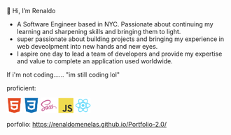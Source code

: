 👋 Hi, I’m Renaldo
- A Software Engineer based in NYC. Passionate about continuing my learning and sharpening skills and bringing them to light.
- super passionate about building projects and bringing my experience in web deveolpment into new hands and new eyes.
- I aspire one day to lead a team of developers and provide my expertise and value to complete an application used worldwide. 


If i'm not coding...... "im still coding lol"


proficient:

<img src="images/Html_logo.svg" width="7%" > <img src="images/Css_logo.svg" width="7%" > <img src="images/Sass_logo.svg" width="7%" > <img src="images/Javascript_logo.svg" width="7%" >  <img src="images/React_logo.svg" width="7%" > 



porfolio: https://renaldomenelas.github.io/Portfolio-2.0/
